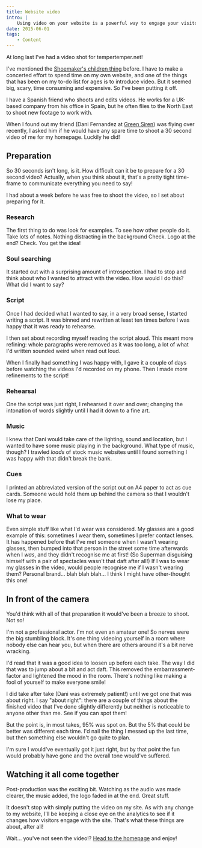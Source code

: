 ```yaml
---
title: Website video
intro: |
    Using video on your website is a powerful way to engage your visitors. Here's how planning and shooting the video for my website went.
date: 2015-06-01
tags:
    - Content
---
```


At long last I've had a video shot for tempertemper.net!

I've mentioned the [Shoemaker's children thing](/resources/little-by-little) before. I have to make a concerted effort to spend time on my own website, and one of the things that has been on my to-do list for ages is to introduce video. But it seemed big, scary, time consuming and expensive. So I've been putting it off.

I have a Spanish friend who shoots and edits videos. He works for a UK-based company from his office in Spain, but he often flies to the North East to shoot new footage to work with.

When I found out my friend (Dani Fernandez at [Green Siren](//greensiren.org)) was flying over recently, I asked him if he would have any spare time to shoot a 30 second video of me for my homepage. Luckily he did!


## Preparation

So 30 seconds isn't long, is it. How difficult can it be to prepare for a 30 second video? Actually, when you think about it, that's a pretty tight time-frame to communicate everything you need to say!

I had about a week before he was free to shoot the video, so I set about preparing for it.

### Research

The first thing to do was look for examples. To see how other people do it. Take lots of notes. Nothing distracting in the background Check. Logo at the end? Check. You get the idea!

### Soul searching

It started out with a surprising amount of introspection. I had to stop and think about who I wanted to attract with the video. How would I do this? What did I want to say?

### Script

Once I had decided what I wanted to say, in a very broad sense, I started writing a script. It was binned and rewritten at least ten times before I was happy that it was ready to rehearse.

I then set about recording myself reading the script aloud. This meant more refining: whole paragraphs were removed as it was too long, a lot of what I'd written sounded weird when read out loud.

When I finally had something I was happy with, I gave it a couple of days before watching the videos I'd recorded on my phone. Then I made _more_ refinements to the script!

### Rehearsal

One the script was just right, I rehearsed it over and over; changing the intonation of words slightly until I had it down to a fine art.

### Music

I knew that Dani would take care of the lighting, sound and location, but I wanted to have some music playing in the background. What type of music, though? I trawled _loads_ of stock music websites until I found something I was happy with that didn't break the bank.

### Cues

I printed an abbreviated version of the script out on A4 paper to act as cue cards. Someone would hold them up behind the camera so that I wouldn't lose my place.

### What to wear

Even simple stuff like what I'd wear was considered. My glasses are a good example of this: sometimes I wear them, sometimes I prefer contact lenses. It has happened before that I've met someone when I wasn't wearing glasses, then bumped into that person in the street some time afterwards when I _was_, and they didn't recognise me at first! (So Superman disguising himself with a pair of spectacles wasn't that daft after all!) If I was to wear my glasses in the video, would people recognise me if I wasn't wearing them? Personal brand… blah blah blah… I think I might have other-thought this one!


## In front of the camera

You'd think with all of that preparation it would've been a breeze to shoot. Not so!

I'm not a professional actor. I'm not even an amateur one! So nerves were the big stumbling block. It's one thing videoing yourself in a room where nobody else can hear you, but when there are others around it's a bit nerve wracking.

I'd read that it was a good idea to loosen up before each take. The way I did that was to jump about a bit and act daft. This removed the embarrassment-factor and lightened the mood in the room. There's nothing like making a fool of yourself to  make everyone smile!

I did take after take (Dani was extremely patient!) until we got one that was about right. I say "about right": there are a couple of things about the finished video that I've done slightly differently but neither is noticeable to anyone other than me. See if you can spot them!

But the point is, in most takes, 95% was spot on. But the 5% that could be better was different each time. I'd nail the thing I messed up the last time, but then something else wouldn't go quite to plan.

I'm sure I would've eventually got it just right, but by that point the fun would probably have gone and the overall tone would've suffered.


## Watching it all come together

Post-production was the exciting bit. Watching as the audio was made clearer, the music added, the logo faded in at the end. Great stuff.

It doesn't stop with simply putting the video on my site. As with any change to my website, I'll be keeping a close eye on the analytics to see if it changes how visitors engage with the site. That's what these things are about, after all!

Wait… you've not seen the video!? [Head to the homepage](/) and enjoy!
